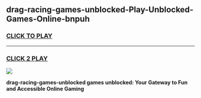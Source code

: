 
## drag-racing-games-unblocked-Play-Unblocked-Games-Online-bnpuh
<h3>
<a href="https://premium76.site?title=drag-racing-games-unblocked&ref=24A">CLICK TO PLAY</a></h3>
<hr>

<h3>
<a href="https://premium76.site?title=drag-racing-games-unblocked&ref=24A">CLICK 2 PLAY</a>
  
</h3>

<a href="https://premium76.site?title=drag-racing-games-unblocked&ref=24A"><img src="https://clearcache.store/games.png"></a>


**drag-racing-games-unblocked games unblocked: Your Gateway to Fun and Accessible Online Gaming**
